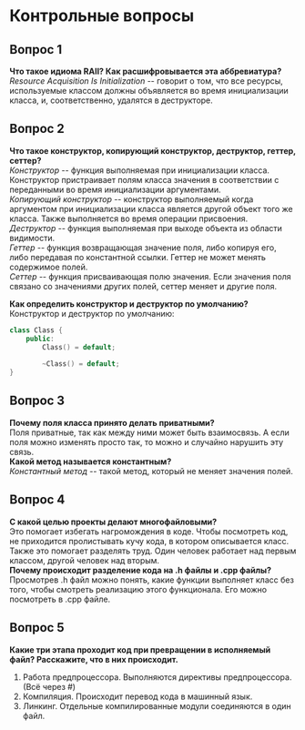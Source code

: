 # Контрольные вопросы

## Вопрос 1

**Что такое идиома RAII? Как расшифровывается эта аббревиатура?**  
_Resource Acquisition Is Initialization_  -- говорит о том, что все 
ресурсы, используемые классом должны объявляется во время инициализации 
класса, и, соответственно, удалятся в деструкторе.

## Вопрос 2

**Что такое конструктор, копирующий конструктор, деструктор, геттер, сеттер?**  
_Конструктор_ -- функция выполняемая при инициализации класса. Конструктор
пристраивает полям класса значения в соответствии с переданными во время 
инициализации аргументами.  
_Копирующий конструктор_ -- конструктор выполняемый когда аргументом при 
инициализации класса является другой объект того же класса. Также выполняется
во время операции присвоения.  
_Деструктор_ -- функция выполняемая при выходе объекта из области видимости.  
_Геттер_ -- функция возвращающая значение поля, либо копируя его, либо
передавая по константной ссылки. Геттер не может менять содержимое полей.  
_Сеттер_ -- функция присваивающая полю значения. Если значения поля связано
со значениями других полей, сеттер меняет и другие поля.  

**Как определить конструктор и деструктор по умолчанию?**  
Конструктор и деструктор по умолчанию:
```c++
class Class {
    public:
        Class() = default;
        
        ~Class() = default;
}
```

## Вопрос 3

**Почему поля класса принято делать приватными?**  
Поля приватные, так как между ними может быть взаимосвязь. А если поля
можно изменять просто так, то можно и случайно нарушить эту связь.  
**Какой метод называется константным?**  
_Константный метод_ -- такой метод, который не меняет значения полей.

## Вопрос 4

**С какой целью проекты делают многофайловыми?**  
Это помогает избегать нагромождения в коде. Чтобы посмотреть код,
не приходится пролистывать кучу кода, в котором описывается класс.
Также это помогает разделять труд. Один человек работает над первым классом,
другой человек над вторым.  
**Почему происходит разделение кода на .h файлы и .cpp файлы?**  
Просмотрев .h файл можно понять, какие функции выполняет класс без
того, чтобы смотреть реализацию этого функционала. Его можно посмотреть в 
.cpp файле.

## Вопрос 5

**Какие три этапа проходит код при превращении в исполняемый файл?
Расскажите, что в них происходит.**  
1. Работа предпроцессора. Выполняются директивы предпроцессора. (Всё через #)
2. Компиляция. Происходит перевод кода в машинный язык.
3. Линкинг. Отдельные компилированные модули соединяются в один файл.  

